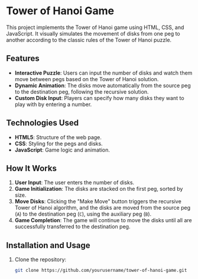 # Tower of Hanoi Game

This project implements the Tower of Hanoi game using HTML, CSS, and JavaScript. It visually simulates the movement of disks from one peg to another according to the classic rules of the Tower of Hanoi puzzle.

## Features

- **Interactive Puzzle**: Users can input the number of disks and watch them move between pegs based on the Tower of Hanoi solution.
- **Dynamic Animation**: The disks move automatically from the source peg to the destination peg, following the recursive solution.
- **Custom Disk Input**: Players can specify how many disks they want to play with by entering a number.

## Technologies Used

- **HTML5**: Structure of the web page.
- **CSS**: Styling for the pegs and disks.
- **JavaScript**: Game logic and animation.

## How It Works

1. **User Input**: The user enters the number of disks.
2. **Game Initialization**: The disks are stacked on the first peg, sorted by size.
3. **Move Disks**: Clicking the "Make Move" button triggers the recursive Tower of Hanoi algorithm, and the disks are moved from the source peg (`A`) to the destination peg (`C`), using the auxiliary peg (`B`).
4. **Game Completion**: The game will continue to move the disks until all are successfully transferred to the destination peg.

## Installation and Usage

1. Clone the repository:
   ```bash
   git clone https://github.com/yourusername/tower-of-hanoi-game.git
